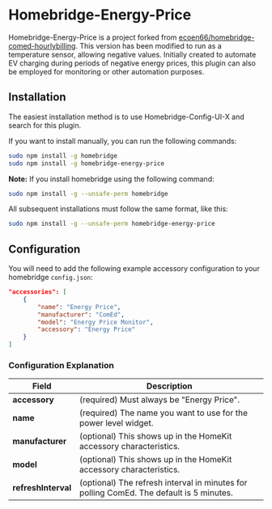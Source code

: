 # Homebridge-Energy-Price

Homebridge-Energy-Price is a project forked from [ecoen66/homebridge-comed-hourlybilling](https://github.com/ecoen66/homebridge-comed-hourlybilling). This version has been modified to run as a temperature sensor, allowing negative values. Initially created to automate EV charging during periods of negative energy prices, this plugin can also be employed for monitoring or other automation purposes.

## Installation

The easiest installation method is to use Homebridge-Config-UI-X and search for this plugin.

If you want to install manually, you can run the following commands:

```bash
sudo npm install -g homebridge
sudo npm install -g homebridge-energy-price
```

**Note:** If you install homebridge using the following command:

```bash
sudo npm install -g --unsafe-perm homebridge
```

All subsequent installations must follow the same format, like this:

```bash
sudo npm install -g --unsafe-perm homebridge-energy-price
```

## Configuration

You will need to add the following example accessory configuration to your homebridge `config.json`:

```json
"accessories": [
    {
        "name": "Energy Price",
        "manufacturer": "ComEd",
        "model": "Energy Price Monitor",
        "accessory": "Energy Price"
    }
]
```

### Configuration Explanation

Field | Description
----- | -----------
**accessory** | (required) Must always be "Energy Price".
**name** | (required) The name you want to use for the power level widget.
**manufacturer** | (optional) This shows up in the HomeKit accessory characteristics.
**model** | (optional) This shows up in the HomeKit accessory characteristics.
**refreshInterval** | (optional) The refresh interval in minutes for polling ComEd. The default is 5 minutes.
